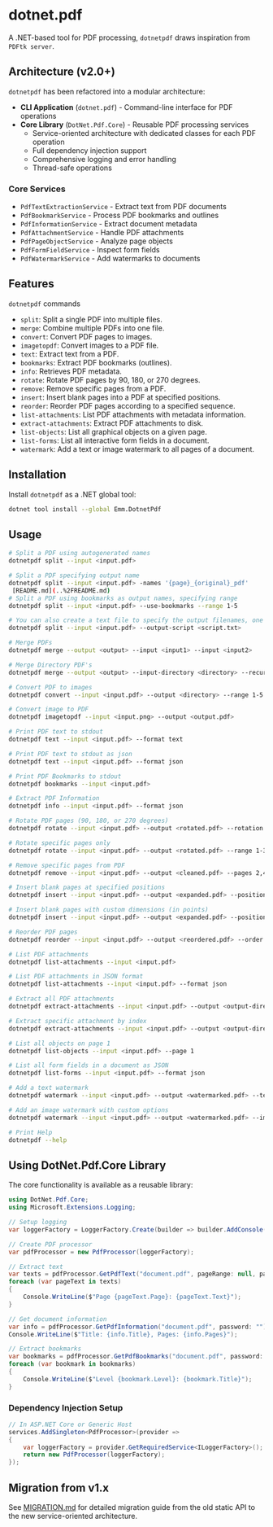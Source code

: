 ﻿# dotnet.pdf

A .NET-based tool for PDF processing, `dotnetpdf` draws inspiration from `PDFtk server`. 

## Architecture (v2.0+)

`dotnetpdf` has been refactored into a modular architecture:

- **CLI Application** (`dotnet.pdf`) - Command-line interface for PDF operations
- **Core Library** (`DotNet.Pdf.Core`) - Reusable PDF processing services
  - Service-oriented architecture with dedicated classes for each PDF operation
  - Full dependency injection support
  - Comprehensive logging and error handling
  - Thread-safe operations

### Core Services
- `PdfTextExtractionService` - Extract text from PDF documents
- `PdfBookmarkService` - Process PDF bookmarks and outlines  
- `PdfInformationService` - Extract document metadata
- `PdfAttachmentService` - Handle PDF attachments
- `PdfPageObjectService` - Analyze page objects
- `PdfFormFieldService` - Inspect form fields
- `PdfWatermarkService` - Add watermarks to documents

## Features

`dotnetpdf` commands

- `split`: Split a single PDF into multiple files.
- `merge`: Combine multiple PDFs into one file.
- `convert`: Convert PDF pages to images.
- `imagetopdf`: Convert images to a PDF file.
- `text`: Extract text from a PDF.
- `bookmarks`: Extract PDF bookmarks (outlines).
- `info`: Retrieves PDF metadata.
- `rotate`: Rotate PDF pages by 90, 180, or 270 degrees.
- `remove`: Remove specific pages from a PDF.
- `insert`: Insert blank pages into a PDF at specified positions.
- `reorder`: Reorder PDF pages according to a specified sequence.
- `list-attachments`: List PDF attachments with metadata information.
- `extract-attachments`: Extract PDF attachments to disk.
- `list-objects`: List all graphical objects on a given page.
- `list-forms`: List all interactive form fields in a document.
- `watermark`: Add a text or image watermark to all pages of a document.

## Installation

Install `dotnetpdf` as a .NET global tool:

```bash
dotnet tool install --global Emm.DotnetPdf
```

## Usage

```bash
# Split a PDF using autogenerated names
dotnetpdf split --input <input.pdf>

# Split a PDF specifying output name
dotnetpdf split --input <input.pdf> -names '{page}_{original}_pdf'
 [README.md](..%2FREADME.md)
# Split a PDF using bookmarks as output names, specifying range
dotnetpdf split --input <input.pdf> --use-bookmarks --range 1-5

# You can also create a text file to specify the output filenames, one filename per pdf page
dotnetpdf split --input <input.pdf> --output-script <script.txt>

# Merge PDFs
dotnetpdf merge --output <output> --input <input1> --input <input2> 

# Merge Directory PDF's
dotnetpdf merge --output <output> --input-directory <directory> --recursive false

# Convert PDF to images
dotnetpdf convert --input <input.pdf> --output <directory> --range 1-5 --encoder .png --dpi 100

# Convert image to PDF
dotnetpdf imagetopdf --input <input.png> --output <output.pdf>

# Print PDF text to stdout
dotnetpdf text --input <input.pdf> --format text

# Print PDF text to stdout as json
dotnetpdf text --input <input.pdf> --format json

# Print PDF Bookmarks to stdout
dotnetpdf bookmarks --input <input.pdf>

# Extract PDF Information
dotnetpdf info --input <input.pdf> --format json

# Rotate PDF pages (90, 180, or 270 degrees)
dotnetpdf rotate --input <input.pdf> --output <rotated.pdf> --rotation 180

# Rotate specific pages only
dotnetpdf rotate --input <input.pdf> --output <rotated.pdf> --range 1-3 --rotation 90

# Remove specific pages from PDF
dotnetpdf remove --input <input.pdf> --output <cleaned.pdf> --pages 2,4,6

# Insert blank pages at specified positions
dotnetpdf insert --input <input.pdf> --output <expanded.pdf> --positions 1:2,5:1

# Insert blank pages with custom dimensions (in points)
dotnetpdf insert --input <input.pdf> --output <expanded.pdf> --positions 3:1 --width 595 --height 842

# Reorder PDF pages
dotnetpdf reorder --input <input.pdf> --output <reordered.pdf> --order 3,1,2,4

# List PDF attachments
dotnetpdf list-attachments --input <input.pdf>

# List PDF attachments in JSON format
dotnetpdf list-attachments --input <input.pdf> --format json

# Extract all PDF attachments
dotnetpdf extract-attachments --input <input.pdf> --output <output-directory>

# Extract specific attachment by index
dotnetpdf extract-attachments --input <input.pdf> --output <output-directory> --index 0

# List all objects on page 1
dotnetpdf list-objects --input <input.pdf> --page 1

# List all form fields in a document as JSON
dotnetpdf list-forms --input <input.pdf> --format json

# Add a text watermark
dotnetpdf watermark --input <input.pdf> --output <watermarked.pdf> --text "CONFIDENTIAL"

# Add an image watermark with custom options
dotnetpdf watermark --input <input.pdf> --output <watermarked.pdf> --image <logo.png> --scale 0.5 --opacity 128

# Print Help
dotnetpdf --help
```

## Using DotNet.Pdf.Core Library

The core functionality is available as a reusable library:

```csharp
using DotNet.Pdf.Core;
using Microsoft.Extensions.Logging;

// Setup logging
var loggerFactory = LoggerFactory.Create(builder => builder.AddConsole());

// Create PDF processor
var pdfProcessor = new PdfProcessor(loggerFactory);

// Extract text
var texts = pdfProcessor.GetPdfText("document.pdf", pageRange: null, password: "");
foreach (var pageText in texts)
{
    Console.WriteLine($"Page {pageText.Page}: {pageText.Text}");
}

// Get document information
var info = pdfProcessor.GetPdfInformation("document.pdf", password: "");
Console.WriteLine($"Title: {info.Title}, Pages: {info.Pages}");

// Extract bookmarks
var bookmarks = pdfProcessor.GetPdfBookmarks("document.pdf", password: "");
foreach (var bookmark in bookmarks)
{
    Console.WriteLine($"Level {bookmark.Level}: {bookmark.Title}");
}
```

### Dependency Injection Setup

```csharp
// In ASP.NET Core or Generic Host
services.AddSingleton<PdfProcessor>(provider =>
{
    var loggerFactory = provider.GetRequiredService<ILoggerFactory>();
    return new PdfProcessor(loggerFactory);
});
```

## Migration from v1.x

See [MIGRATION.md](MIGRATION.md) for detailed migration guide from the old static API to the new service-oriented architecture.

